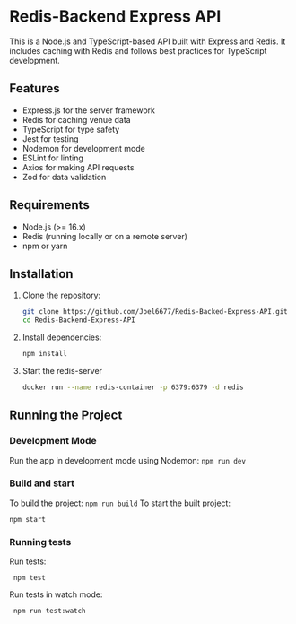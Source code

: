 # Redis-Backend Express API

This is a Node.js and TypeScript-based API built with Express and Redis. It includes caching with Redis and follows best practices for TypeScript development.

## Features

- Express.js for the server framework
- Redis for caching venue data
- TypeScript for type safety
- Jest for testing
- Nodemon for development mode
- ESLint for linting
- Axios for making API requests
- Zod for data validation

## Requirements

- Node.js (>= 16.x)
- Redis (running locally or on a remote server)
- npm or yarn

## Installation

1. Clone the repository:
   ```sh
   git clone https://github.com/Joel6677/Redis-Backed-Express-API.git
   cd Redis-Backend-Express-API
2. Install dependencies:
   ```sh
   npm install
3. Start the redis-server
    ```sh
    docker run --name redis-container -p 6379:6379 -d redis

## Running the Project

### Development Mode

Run the app in development mode using Nodemon:
    ```
     npm run dev
    ```

### Build and start
To build the project:
    ```
    npm run build
    ```
To start the built project:
   ```
   npm start
   ```
### Running tests
Run tests:
   ```
    npm test
   ```
Run tests in watch mode:
   ```
    npm run test:watch
   ```






